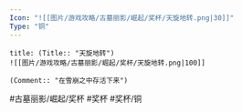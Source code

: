 ```yaml
---
Icon: "![[图片/游戏攻略/古墓丽影/崛起/奖杯/天旋地转.png|30]]"
Type: "铜"
---
```

```ad-common-bronze-trophy
title: (Title:: "天旋地转")
![[图片/游戏攻略/古墓丽影/崛起/奖杯/天旋地转.png|100]]

(Comment:: "在雪崩之中存活下来")
```

#古墓丽影/崛起/奖杯 #奖杯 #奖杯/铜
